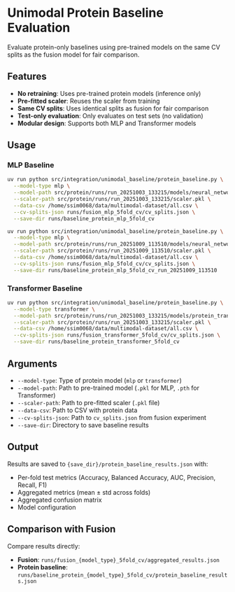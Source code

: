 # Unimodal Protein Baseline Evaluation

Evaluate protein-only baselines using pre-trained models on the same CV splits as the fusion model for fair comparison.

## Features

- **No retraining**: Uses pre-trained protein models (inference only)
- **Pre-fitted scaler**: Reuses the scaler from training
- **Same CV splits**: Uses identical splits as fusion for fair comparison
- **Test-only evaluation**: Only evaluates on test sets (no validation)
- **Modular design**: Supports both MLP and Transformer models

## Usage

### MLP Baseline

```bash
uv run python src/integration/unimodal_baseline/protein_baseline.py \
  --model-type mlp \
  --model-path src/protein/runs/run_20251003_133215/models/neural_network.pkl \
  --scaler-path src/protein/runs/run_20251003_133215/scaler.pkl \
  --data-csv /home/ssim0068/data/multimodal-dataset/all.csv \
  --cv-splits-json runs/fusion_mlp_5fold_cv/cv_splits.json \
  --save-dir runs/baseline_protein_mlp_5fold_cv
```

```bash
uv run python src/integration/unimodal_baseline/protein_baseline.py \
  --model-type mlp \
  --model-path src/protein/runs/run_20251009_113510/models/neural_network.pkl \
  --scaler-path src/protein/runs/run_20251009_113510/scaler.pkl \
  --data-csv /home/ssim0068/data/multimodal-dataset/all.csv \
  --cv-splits-json runs/fusion_mlp_5fold_cv/cv_splits.json \
  --save-dir runs/baseline_protein_mlp_5fold_cv_run_20251009_113510
```

### Transformer Baseline

```bash
uv run python src/integration/unimodal_baseline/protein_baseline.py \
  --model-type transformer \
  --model-path src/protein/runs/run_20251003_133215/models/protein_transformer.pth \
  --scaler-path src/protein/runs/run_20251003_133215/scaler.pkl \
  --data-csv /home/ssim0068/data/multimodal-dataset/all.csv \
  --cv-splits-json runs/fusion_transformer_5fold_cv/cv_splits.json \
  --save-dir runs/baseline_protein_transformer_5fold_cv
```

## Arguments

- `--model-type`: Type of protein model (`mlp` or `transformer`)
- `--model-path`: Path to pre-trained model (`.pkl` for MLP, `.pth` for Transformer)
- `--scaler-path`: Path to pre-fitted scaler (`.pkl` file)
- `--data-csv`: Path to CSV with protein data
- `--cv-splits-json`: Path to `cv_splits.json` from fusion experiment
- `--save-dir`: Directory to save baseline results

## Output

Results are saved to `{save_dir}/protein_baseline_results.json` with:
- Per-fold test metrics (Accuracy, Balanced Accuracy, AUC, Precision, Recall, F1)
- Aggregated metrics (mean ± std across folds)
- Aggregated confusion matrix
- Model configuration

## Comparison with Fusion

Compare results directly:
- **Fusion**: `runs/fusion_{model_type}_5fold_cv/aggregated_results.json`
- **Protein baseline**: `runs/baseline_protein_{model_type}_5fold_cv/protein_baseline_results.json`